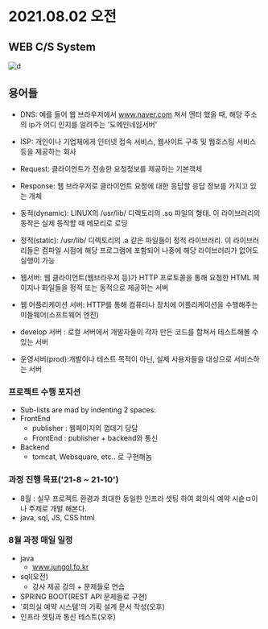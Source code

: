 # 2021.08.02 오전

## WEB C/S System
![d](https://mobidev.biz/wp-content/uploads/2021/07/3-tier-web-architecture.jpg)

## 용어들

+ DNS: 예를 들어 웹 브라우저에서 www.naver.com 쳐서 엔터 했을 때, 해당 주소의 ip가 어디 인지를 알려주는 '도메인네임서버'
+ ISP: 개인이나 기업체에게 인터넷 접속 서비스, 웹사이트 구축 및 웹호스팅 서비스 등을 제공하는 회사
+ Request: 클라이언트가 전송한 요청정보를 제공하는 기본객체
+ Response: 웹 브라우저로 클라이언트 요청에 대한 응답할 응답 정보를 가지고 있는 개체
+ 동적(dynamic): LINUX의 /usr/lib/ 디렉토리의 .so 파일의 형태.  이 라이브러리의 동작은 실제 동작할 때 메모리로 로딩
+ 정적(static): /usr/lib/ 디렉토리의 .a 같은 파일들이 정적 라이브러리.
이 라이브러리들은 컴파일 시점에 해당 프로그램에 포함되어 나중에 해당 라이브러리가 없어도 실행이 가능
+ 웹서버: 웹 클라이언트(웹브라우저 등)가 HTTP 프로토콜을 통해 요청한 HTML 페이지나 화일들을 정적 또는 동적으로 제공하는 서버
+ 웹 어플리케이션 서버: HTTP를 통해 컴퓨터나 장치에 어플리케이션을 수행해주는 미들웨어(소프트웨어 엔진)

+ develop 서버 : 로컬 서버에서 개발자들이 각자 만든 코드를 합쳐서 테스트해볼 수 있는 서버
+ 운영서버(prod):개발이나 테스트 목적이 아닌, 실제 사용자들을 대상으로 서비스하는 서버

### 프로젝트 수행 포지션
+ Sub-lists are mad by indenting 2 spaces:
+ FrontEnd 
  - publisher : 웹페이지의 껍데기 당담
  - FrontEnd : publisher + backend와 통신
+ Backend
  - tomcat, Websquare, etc.. 로 구현해놈

### 과정 진행 목표('21-8 ~ 21-10')
+ 8월 : 실무 프로젝트 환경과 최대한 동일한 인프라 셋팅 하여 회의식 예약 시슽ㅁ이나 주제로 개발 해본다.
+ java, sql, JS, CSS html

### 8월 과정 매일 일정
+ java
  - www.jungol.fo.kr
+ sql(오전)
  - 강사 제공 강의 + 문제들로 연습
+ SPRING BOOT(REST API 문제들로 구현)
+ '회의실 예약 시스템'의 기획 설계 문서 작성(오후)
+ 인프라 셋팅과 통신 테스트(오후)

